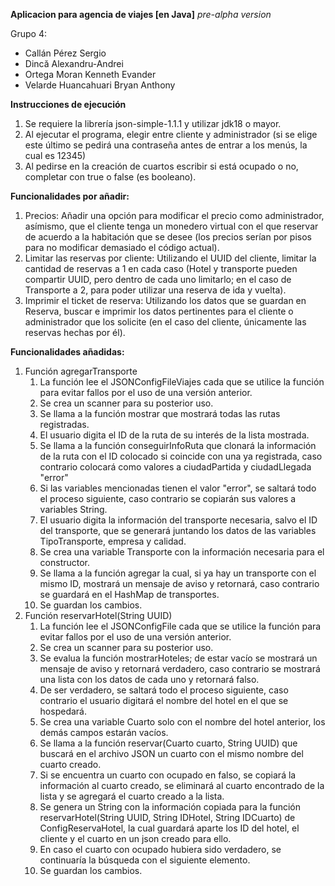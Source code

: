 **Aplicacion para agencia de viajes [en Java]** *pre-alpha version*

Grupo 4:
- Callán Pérez Sergio
- Dincă Alexandru-Andrei
- Ortega Moran Kenneth Evander
- Velarde Huancahuari Bryan Anthony

**Instrucciones de ejecución**
1. Se requiere la librería json-simple-1.1.1 y utilizar jdk18 o mayor.
2. Al ejecutar el programa, elegir entre cliente y administrador (si se elige este último se pedirá una contraseña antes de entrar a los menús, la cual es 12345)
3. Al pedirse en la creación de cuartos escribir si está ocupado o no, completar con true o false (es booleano).

**Funcionalidades por añadir:**
1. Precios: Añadir una opción para modificar el precio como administrador, asímismo, que el cliente tenga un monedero virtual con el que reservar de acuerdo a la habitación que se desee (los precios serían por pisos para no modificar demasiado el código actual).
2. Limitar las reservas por cliente: Utilizando el UUID del cliente, limitar la cantidad de reservas a 1 en cada caso (Hotel y transporte pueden compartir UUID, pero dentro de cada uno limitarlo; en el caso de Transporte a 2, para poder utilizar una reserva de ida y vuelta).
3. Imprimir el ticket de reserva: Utilizando los datos que se guardan en Reserva, buscar e imprimir los datos pertinentes para el cliente o administrador que los solicite (en el caso del cliente, únicamente las reservas hechas por él).

**Funcionalidades añadidas:**

1. Función agregarTransporte
   1. La función lee el JSONConfigFileViajes cada que se utilice la función para evitar fallos por el uso de una versión anterior.
   2. Se crea un scanner para su posterior uso.
   3. Se llama a la función mostrar que mostrará todas las rutas registradas.
   4. El usuario digita el ID de la ruta de su interés de la lista mostrada.
   5. Se llama a la función conseguirInfoRuta que clonará la información de la ruta con el ID colocado si coincide con una ya registrada, caso contrario colocará como valores a ciudadPartida y ciudadLlegada "error"
   6. Si las variables mencionadas tienen el valor "error", se saltará todo el proceso siguiente, caso contrario se copiarán sus valores a variables String.
   7. El usuario digita la información del transporte necesaria, salvo el ID del transporte, que se generará juntando los datos de las variables TipoTransporte, empresa y calidad.
   9. Se crea una variable Transporte con la información necesaria para el constructor.
   10. Se llama a la función agregar la cual, si ya hay un transporte con el mismo ID, mostrará un mensaje de aviso y retornará, caso contrario se guardará en el HashMap de transportes.
   11. Se guardan los cambios.
3. Función reservarHotel(String UUID)
   1. La función lee el JSONConfigFile cada que se utilice la función para evitar fallos por el uso de una versión anterior.
   2. Se crea un scanner para su posterior uso.
   3. Se evalua la función mostrarHoteles; de estar vacío se mostrará un mensaje de aviso y retornará verdadero, caso contrario se mostrará una lista con los datos de cada uno y retornará falso.
   5. De ser verdadero, se saltará todo el proceso siguiente, caso contrario el usuario digitará el nombre del hotel en el que se hospedará.
   6. Se crea una variable Cuarto solo con el nombre del hotel anterior, los demás campos estarán vacíos.
   7. Se llama a la función reservar(Cuarto cuarto, String UUID) que buscará en el archivo JSON un cuarto con el mismo nombre del cuarto creado.
   8. Si se encuentra un cuarto con ocupado en falso, se copiará la información al cuarto creado, se eliminará al cuarto encontrado de la lista y se agregará el cuarto creado a la lista.
   9. Se genera un String con la información copiada para la función reservarHotel(String UUID, String IDHotel, String IDCuarto) de ConfigReservaHotel, la cual guardará aparte los ID del hotel, el cliente y el cuarto en un json creado para ello.
   10. En caso el cuarto con ocupado hubiera sido verdadero, se continuaría la búsqueda con el siguiente elemento.
   11. Se guardan los cambios.
